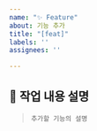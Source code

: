 ```yaml
---
name: "✨ Feature"
about: 기능 추가
title: "[feat]"
labels: ''
assignees: ''

---
```


## 📝 작업 내용 설명

> `추가할 기능의 설명`

